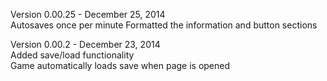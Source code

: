 Version 0.00.25 - December 25, 2014  
    Autosaves once per minute
    Formatted the information and button sections
    
Version 0.00.2 - December 23, 2014  
    Added save/load functionality  
    Game automatically loads save when page is opened
